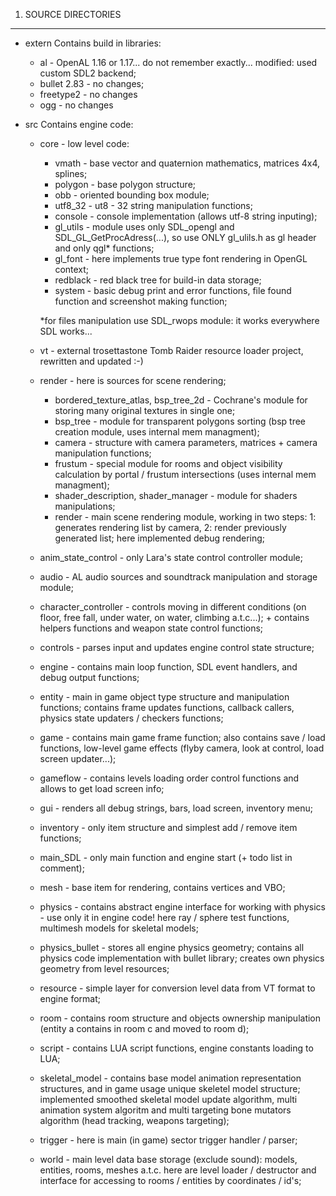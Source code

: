 1. SOURCE DIRECTORIES
--------------
-	extern
	Contains build in libraries:
	-	al - OpenAL 1.16 or 1.17... do not remember exactly... modified: used custom SDL2 backend;
	-	bullet 2.83 - no changes;
	-	freetype2 - no changes
	-	ogg - no changes

-	src
	Contains engine code:
	-	core - low level code:
		-	vmath - base vector and quaternion mathematics, matrices 4x4, splines; 
		-	polygon - base polygon structure; 
		-	obb - oriented bounding box module; 
		-	utf8_32 - ut8 - 32 string manipulation functions; 
		-	console - console implementation (allows utf-8 string inputing); 
		-	gl_utils - module uses only SDL_opengl and SDL_GL_GetProcAdress(...), so use ONLY gl_ulils.h as gl header and only qgl* functions;
		-	gl_font - here implements true type font rendering in OpenGL context;
		-	redblack - red black tree for build-in data storage;
		-	system - basic debug print and error functions, file found function and screenshot making function;
		
		*for files manipulation use SDL_rwops module: it works everywhere SDL works...
	
	-	vt - external trosettastone Tomb Raider resource loader project, rewritten and updated :-)
	
	-	render - here is sources for scene rendering;
		-	bordered_texture_atlas, bsp_tree_2d - Cochrane's module for storing many original textures in single one;
		-	bsp_tree - module for transparent polygons sorting (bsp tree creation module, uses internal mem managment);
		-	camera - structure with camera parameters, matrices + camera manipulation functions;
		-	frustum - special module for rooms and object visibility calculation by portal / frustum intersections (uses internal mem managment);
		-	shader_description, shader_manager - module for shaders manipulations;
		-	render - main scene rendering module, working in two steps: 1: generates rendering list by camera, 2: render previously generated list; here implemented debug rendering;
		
	-	anim_state_control - only Lara's state control controller module;
	-	audio - AL audio sources and soundtrack manipulation and storage module;
	-	character_controller - controls moving in different conditions (on floor, free fall, under water, on water, climbing a.t.c...); + contains helpers functions and weapon state control functions;
	-	controls - parses input and updates engine control state structure;
	-	engine - contains main loop function, SDL event handlers, and debug output functions;
	-	entity - main in game object type structure and manipulation functions; contains frame updates functions, callback callers, physics state updaters / checkers functions;
	-	game - contains main game frame function; also contains save / load functions, low-level game effects (flyby camera, look at control, load screen updater...);
	-	gameflow - contains levels loading order control functions and allows to get load screen info;
	-	gui - renders all debug strings, bars, load screen, inventory menu;
	-	inventory - only item structure and simplest add / remove item functions;
	-	main_SDL - only main function and engine start (+ todo list in comment);
	-	mesh - base item for rendering, contains vertices and VBO;
	-	physics - contains abstract engine interface for working with physics - use only it in engine code! here ray / sphere test functions, multimesh models for skeletal models;
	-	physics_bullet - stores all engine physics geometry; contains all physics code implementation with bullet library; creates own physics geometry from level resources;
	-	resource - simple layer for conversion level data from VT format to engine format;
	-	room - contains room structure and objects ownership manipulation (entity a contains in room c and moved to room d);
	-	script - contains LUA script functions, engine constants loading to LUA;
	-	skeletal_model - contains base model animation representation structures, and in game usage unique skeletel model structure; implemented smoothed skeletal model update algorithm, multi animation system algoritm and multi targeting bone mutators algorithm (head tracking, weapons targeting);
	-	trigger - here is main (in game) sector trigger handler / parser;
	-	world - main level data base storage (exclude sound): models, entities, rooms, meshes a.t.c. here are level loader / destructor and interface for accessing to rooms / entities by coordinates / id's;
	
